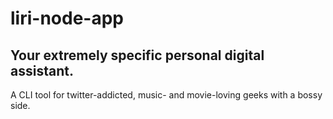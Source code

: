 # liri-node-app
## Your extremely specific personal digital assistant.
A CLI tool for twitter-addicted, music- and movie-loving geeks with a bossy side.